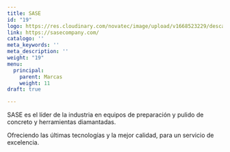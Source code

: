 ```yaml
---
title: SASE
id: "19"
logo: https://res.cloudinary.com/novatec/image/upload/v1668523229/descarga_7_tmdb6t.png
link: https://sasecompany.com/
catalogo: ''
meta_keywords: ''
meta_description: ''
weight: "19"
menu:
  principal:
    parent: Marcas
    weight: 11
draft: true

---
```

SASE es el líder de la industria en equipos de preparación y pulido de concreto y herramientas diamantadas.

Ofreciendo las últimas tecnologías y la mejor calidad, para un servicio de excelencia.